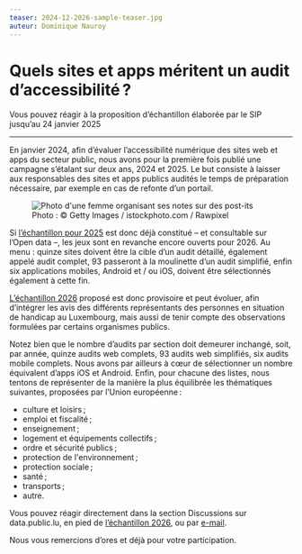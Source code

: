 ```yaml
---
teaser: 2024-12-2026-sample-teaser.jpg
auteur: Dominique Nauroy
---
```

 <hgroup> <h1>Quels sites et apps méritent un audit d’accessibilité&#8239;?</h1> 
 <p>Vous pouvez réagir à la proposition d’échantillon élaborée par le SIP jusqu’au 24 janvier 2025</p>
</hgroup>
<hr>
<div class="intro"> 
    <p>En janvier 2024, afin d’évaluer l’accessibilité numérique des sites web et apps du secteur public, nous avons pour la première fois publié une campagne s’étalant sur deux ans, 2024 et 2025. Le but consiste à laisser aux responsables des sites et apps publics audités le temps de préparation nécessaire, par exemple en cas de refonte d’un portail.</p>
</div>
<figure role="group" aria-label="Photo: © Getty Images / istockphoto.com / Rawpixel" class="pic"> <img src="../../../../content/fr/news/img/2024-12-2026-sample.jpg" alt="Photo d'une femme organisant ses notes sur des post-its"> <figcaption>Photo&nbsp;: © Getty Images / istockphoto.com / Rawpixel</figcaption>
</figure>
<p>Si <a href="https://data.public.lu/fr/datasets/echantillons-pour-le-controle-de-laccessibilite-numerique-2024-2025/">l’échantillon pour 2025</a> est donc déjà constitué – et consultable sur l’Open data –, les jeux sont en revanche encore ouverts pour 2026. Au menu : quinze sites doivent être la cible d’un audit détaillé, également appelé audit complet, 93 passeront à la moulinette d’un audit simplifié, enfin six applications mobiles, Android et / ou iOS, doivent être sélectionnés également à cette fin.</p>
<p><a href="https://data.public.lu/fr/datasets/echantillon-pour-le-controle-de-laccessibilite-numerique-2026/">L’échantillon 2026</a> proposé est donc provisoire et peut évoluer, afin d’intégrer les avis des différents représentants des personnes en situation de handicap au Luxembourg, mais aussi de tenir compte des observations formulées par certains organismes publics.</p>
<p>Notez bien que le nombre d’audits par section doit demeurer inchangé, soit, par année, quinze audits web complets, 93 audits web simplifiés, six audits mobile complets. Nous avons par ailleurs à cœur de sélectionner un nombre équivalent d’apps iOS et Android. Enfin, pour chacune des listes, nous tentons de représenter de la manière la plus équilibrée les thématiques suivantes, proposées par l’Union européenne&#8239;:</p>
<ul>
<li>culture et loisirs&#8239;;</li>
<li>emploi et fiscalité&#8239;;</li>
<li>enseignement&#8239;;</li>
<li>logement et équipements collectifs&#8239;;</li>
<li>ordre et sécurité publics&#8239;;</li>
<li>protection de l'environnement&#8239;;</li>
<li>protection sociale&#8239;;</li>
<li>santé&#8239;;</li>
<li>transports&#8239;;</li>
<li>autre.</li>
</ul>
<p>Vous pouvez réagir directement dans la section Discussions sur data.public.lu, en pied de <a href="https://data.public.lu/fr/datasets/echantillon-pour-le-controle-de-laccessibilite-numerique-2026/">l’échantillon 2026</a>, ou par <a href="https://accessibilite.public.lu/fr/contact.html">e-mail</a>.</p>
<p>Nous vous remercions d’ores et déjà pour votre participation.</p>